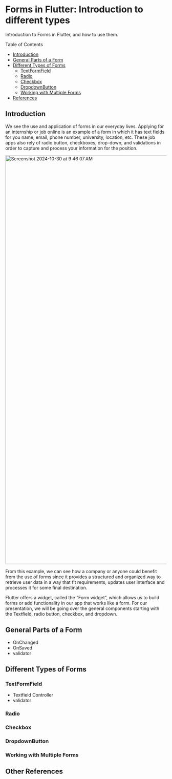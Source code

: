 # Forms in Flutter: Introduction to different types

Introduction to Forms in Flutter, and how to use them.

  Table of Contents
  - [Introduction](#introduction)
  - [General Parts of a Form](#general-parts-of-a-form)
  - [Different Types of Forms](#different-types-of-forms)
    - [TextFormField](README.md#textformfield)
    - [Radio](README.md#radio)
    - [Checkbox](README.md#checkbox)
    - [DropdownButton](README.md#dropdownbutton)
    - [Working with Multiple Forms](README.md#working-with-multiple-forms)
  - [References](README.md#other-references)

## Introduction 
We see the use and application of forms in our everyday lives. Applying for an internship or job online is an example of a form in which it has text fields for you name, email, phone number, university, location, etc. These job apps also rely of radio button, checkboxes, drop-down, and validations in order to capture and process your information for the position.

<img width="1277" alt="Screenshot 2024-10-30 at 9 46 07 AM" src="https://github.com/user-attachments/assets/48920685-6d64-4aab-bc53-004e178e5dd6">

From this example, we can see how a company or anyone could benefit from the use of forms since it provides a structured and organized way to retrieve user data in a way that fit requirements, updates user interface and processes it for some final destination. 

Flutter offers a widget, called the “Form widget”, which allows us to build forms or add functionality in our app that works like a form. For our presentation, we will be going over the general components starting with the Textfield, radio button, checkbox, and dropdown.  

## General Parts of a Form
- OnChanged
- OnSaved
- validator

## Different Types of Forms

### TextFormField 
- Textfield Controller
- validator

### Radio 

### Checkbox

### DropdownButton

### Working with Multiple Forms

## Other References
